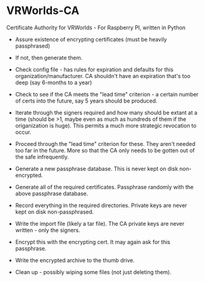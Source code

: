 # VRWorlds-CA
Certificate Authority for VRWorlds - For Raspberry PI, written in Python

* Assure existence of encrypting certificates (must be heavily passphrased) 
* If not, then generate them.

* Check config file - has rules for expiration and defaults for this organization/manufacturer.   CA shouldn't have an expiration that's too deep (say 6-months to a year)
* Check to see if the CA meets the "lead time" criterion - a certain number of certs into the future, say 5 years should be produced.
* Iterate through the signers required and how many should be extant at a time (should be >1, maybe even as much as hundreds of them if the origanization is huge).  This permits a much more strategic revocation to occur.
* Proceed through the "lead time" criterion for these.  They aren't needed too far in the future.  More so that the CA only needs to be gotten out of the safe infrequently.
* Generate a new passphrase database.  This is never kept on disk non-encrypted.
* Generate all of the required certificates.   Passphrase randomly with the above passphrase database.
* Record everything in the required directories.   Private keys are never kept on disk non-passphrased.
* Write the import file (likely a tar file).  The CA private keys are never written - only the signers.
* Encrypt this with the encrypting cert.  It may again ask for this passphrase.
* Write the encrypted archive to the thumb drive.
* Clean up - possibly wiping some files (not just deleting them).

